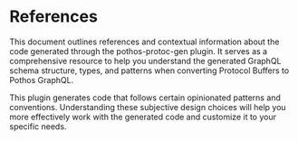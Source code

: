 # References

This document outlines references and contextual information about the code generated through the pothos-protoc-gen plugin. It serves as a comprehensive resource to help you understand the generated GraphQL schema structure, types, and patterns when converting Protocol Buffers to Pothos GraphQL.

This plugin generates code that follows certain opinionated patterns and conventions. Understanding these subjective design choices will help you more effectively work with the generated code and customize it to your specific needs.
